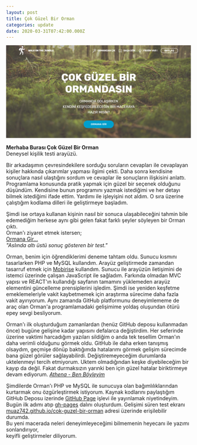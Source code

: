 ```yaml
---
layout: post
title: Çok Güzel Bir Orman
categories: update
date: 2020-03-31T07:42:00.000Z
---
```

<img src="https://raw.githubusercontent.com/muaz742/cok-guzel-bir-orman/master/docs/social-preview.png" class="fit image">

**Merhaba Burası Çok Güzel Bir Orman**<br>
Deneysel kişilik testi arayüzü. 

Bir arkadaşımın çevresindekilere sorduğu soruların cevapları ile cevaplayan kişiler hakkında çıkarımlar yapması ilgimi çekti. Daha sonra kendisine sonuçlara nasıl ulaştığını sordum ve cevaplar ile sonuçların ilişkisini anlattı. Programlama konusunda pratik yapmak için güzel bir seçenek olduğunu düşündüm. Kendisine bunun programını yazmak istediğimi ve her detayı bilmek istediğimi ifade ettim. Yardımı ile işleyişini not aldım. O sıra üzerine çalıştığım kodlama dilleri ile geliştirmeye başladım.

Şimdi ise ortaya kullanan kişinin nasıl bir sonuca ulaşabileceğini tahmin bile edemediğim herkese aynı gibi gelen fakat farklı şeyler söyleyen bir Orman çıktı.<br>
Orman'ı ziyaret etmek istersen;<br>
<a href="http://orman.muaz712.com" target="_blank">Ormana Gir...</a><br>
*"Aslında altı üstü sonuç gösteren bir test."*

Orman, benim için öğrendiklerimi deneme tahtam oldu. Sunucu kısmını tasarlarken PHP ve MySQL kullandım. Arayüz geliştirmede zamandan tasarruf etmek için [Mobirise](https://mobirise.com) kullandım. Sunucu ile arayüzün iletişimini de istemci üzerinde çalışan JavaScript ile sağladım. Farkında olmadan MVC yapısı ve REACT'ın kullandığı sayfanın tamamını yüklemeden arayüz elementini güncelleme prensiplerini işledim. Şimdi ise yeniden keşfetme emeklemeleriyle vakit kaybetmemek için araştırma sürecime daha fazla vakit ayırıyorum. Aynı zamanda GitHub platformunu deneyimlememe de araç olan Orman'a programlamadaki gelişimime yoldaş oluşundan ötürü epey sevgi besliyorum.

Orman'ı ilk oluşturduğum zamanlardan (henüz GitHub deposu kullanmadan önce) bugüne gelişine kadar yapısını defalarca değiştirdim. Her seferinde üzerine vaktimi harcadığım yazıları sildiğim o anda tek tesellim Orman'ın daha verimli olduğunu görmek oldu. GitHub ile daha erken tanışmış olsaydım, geçmişe dönüp baktığımda hatalarımı görmek gelişim sürecimde bana güzel görüler sağlayabilirdi. Değiştiremeyeceğim durumlarda uktelenmeyi tercih etmiyorum. Uktem olmadığından keşke diyebileceğim bir kayıp da değil. Fakat durmaksızın yarınki ben için güzel hatalar biriktirmeye devam ediyorum. *[Athena - Ben Böyleyim](https://www.youtube.com/watch?v=OLY2i_DD6tI)*

Şimdilerde Orman'ı PHP ve MySQL ile sunucuya olan bağımlılıklarından kurtarmak onu özgürleştirmek istiyorum. Kaynak kodlarını paylaştığım GitHub Deposu izerinde [GitHub Page](https://pages.github.com) işlevi ile yayınlamak niyetindeyim. Bugün ilk adımı atıp [gh-pages](https://github.com/muaz742/cok-guzel-bir-orman/tree/gh-pages) dalını oluşturdum. Gelişimi süren test ekranı [muaz742.github.io/cok-guzel-bir-orman](https://muaz742.github.io/cok-guzel-bir-orman) adresi üzerinde erişilebilir durumda. <br>
Bu yeni macerada neleri deneyimleyeceğimi bilmemenin heyecanı ile yazımı sonlandırıyor,<br>
keyifli geliştirmeler diliyorum.